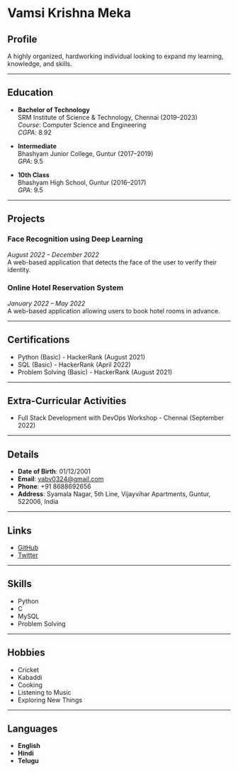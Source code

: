 
# Vamsi Krishna Meka

## Profile
A highly organized, hardworking individual looking to expand my learning, knowledge, and skills.

---

## Education

- **Bachelor of Technology**  
  SRM Institute of Science & Technology, Chennai (2019–2023)  
  *Course*: Computer Science and Engineering  
  *CGPA*: 8.92  

- **Intermediate**  
  Bhashyam Junior College, Guntur (2017–2019)  
  *GPA*: 9.5  

- **10th Class**  
  Bhashyam High School, Guntur (2016–2017)  
  *GPA*: 9.5  

---

## Projects

### Face Recognition using Deep Learning  
*August 2022 – December 2022*  
A web-based application that detects the face of the user to verify their identity.

### Online Hotel Reservation System  
*January 2022 – May 2022*  
A web-based application allowing users to book hotel rooms in advance.

---

## Certifications

- Python (Basic) - HackerRank (August 2021)
- SQL (Basic) - HackerRank (April 2022)
- Problem Solving (Basic) - HackerRank (August 2021)

---

## Extra-Curricular Activities

- Full Stack Development with DevOps Workshop - Chennai (September 2022)

---

## Details

- **Date of Birth**: 01/12/2001  
- **Email**: [vabv0324@gmail.com](mailto:vabv0324@gmail.com)  
- **Phone**: +91 8688692656  
- **Address**: Syamala Nagar, 5th Line, Vijayvihar Apartments, Guntur, 522006, India  

---

## Links

- [GitHub](https://github.com)  
- [Twitter](https://twitter.com)  

---

## Skills

- Python  
- C  
- MySQL  
- Problem Solving  

---

## Hobbies

- Cricket  
- Kabaddi  
- Cooking  
- Listening to Music  
- Exploring New Things  

---

## Languages

- **English**  
- **Hindi**  
- **Telugu**  
